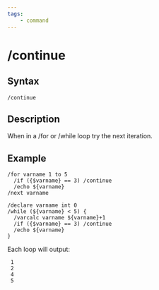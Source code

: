 ```yaml
---
tags:
    - command
---
```

# /continue

## Syntax

```eqcommand
/continue
```

## Description

When in a /for or /while loop try the next iteration.

## Example

```text
/for varname 1 to 5
  /if ({$varname} == 3) /continue
  /echo ${varname}
/next varname

/declare varname int 0
/while (${varname} < 5) {
  /varcalc varname ${varname}+1
  /if ({$varname} == 3) /continue
  /echo ${varname} 
}
```

Each loop will output:

```text
 1
 2
 4
 5
```

